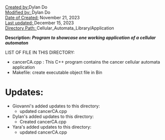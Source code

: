 <u>Created by:</u>Dylan Do<br>
<u>Modified by: </u>Dylan Do<br>
<u>Date of Created:</u> November 21, 2023 <br>
<u>Last updated: </u> December 15, 2023 <br>
<u>Directory Path: </u> Cellular_Automata_Library/Application

<b>Description: <i>Program to showcase one working application of a cellular automaton </i></b>

LIST OF FILE IN THIS DIRECTORY:
- cancerCA.cpp : This C++ program contains the cancer cellular automata application
- Makefile: create executable object file in Bin

# Updates:
- Giovanni's added updates to this directory:
    - updated cancerCA.cpp
- Dylan's added updates to this directory:
    - Created  cancerCA.cpp
- Yara's added updates to this directory:
    -  updated cancerCA.cpp